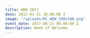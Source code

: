 ```yaml
---
title: WOW 2017
date: 2017-01-31 18:08:00 Z
image: "/uploads/MC_WOW_500x500.png"
event_date: 2017-08-21 00:00:00 Z
description: Week of Welcome
---
```


